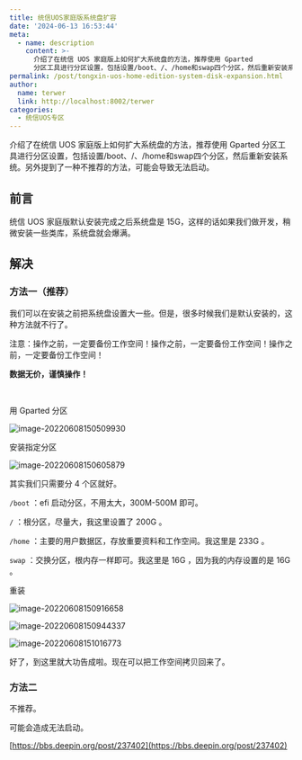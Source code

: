 ```yaml
---
title: 统信UOS家庭版系统盘扩容
date: '2024-06-13 16:53:44'
meta:
  - name: description
    content: >-
      介绍了在统信 UOS 家庭版上如何扩大系统盘的方法，推荐使用 Gparted
      分区工具进行分区设置，包括设置/boot、/、/home和swap四个分区，然后重新安装系统。另外提到了一种不推荐的方法，可能会导致无法启动。
permalink: /post/tongxin-uos-home-edition-system-disk-expansion.html
author:
  name: terwer
  link: http://localhost:8002/terwer
categories:
  - 统信UOS专区
---
```

介绍了在统信 UOS 家庭版上如何扩大系统盘的方法，推荐使用 Gparted 分区工具进行分区设置，包括设置/boot、/、/home和swap四个分区，然后重新安装系统。另外提到了一种不推荐的方法，可能会导致无法启动。

<!-- more -->




## 前言

统信 UOS 家庭版默认安装完成之后系统盘是 15G，这样的话如果我们做开发，稍微安装一些类库，系统盘就会爆满。

## 解决

### 方法一（推荐）

我们可以在安装之前把系统盘设置大一些。但是，很多时候我们是默认安装的，这种方法就不行了。

注意：操作之前，一定要备份工作空间！操作之前，一定要备份工作空间！操作之前，一定要备份工作空间！

**数据无价，谨慎操作！**

‍

用 Gparted 分区

​![image-20220608150509930](https://img1.terwer.space/20220608150510.png)​

安装指定分区

![image-20220608150605879](https://img1.terwer.space/20220608150606.png)

其实我们只需要分 4 个区就好。

`/boot` ：efi 启动分区，不用太大，300M-500M 即可。

`/` ：根分区，尽量大，我这里设置了 200G 。

`/home` ：主要的用户数据区，存放重要资料和工作空间。我这里是 233G 。

`swap` ：交换分区，根内存一样即可。我这里是 16G ，因为我的内存设置的是 16G 。

重装

![image-20220608150916658](https://img1.terwer.space/20220608150917.png)

![image-20220608150944337](https://img1.terwer.space/20220608150944.png)

![image-20220608151016773](https://img1.terwer.space/20220608151017.png)

好了，到这里就大功告成啦。现在可以把工作空间拷贝回来了。

### 方法二

不推荐。

可能会造成无法启动。

[https://bbs.deepin.org/post/237402](https://bbs.deepin.org/post/237402)
